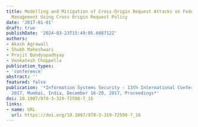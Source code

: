 ```yaml
---
title: Modelling and Mitigation of Cross-Origin Request Attacks on Federated Identity
  Management Using Cross Origin Request Policy
date: '2017-01-01'
draft: true
publishDate: '2024-03-23T15:49:05.608712Z'
authors:
- Akash Agrawall
- Shubh Maheshwari
- Projit Bandyopadhyay
- Venkatesh Choppella
publication_types:
- 'conference'
abstract: ''
featured: false
publication: '*Information Systems Security - 13th International Conference, ICISS
  2017, Mumbai, India, December 16-20, 2017, Proceedings*'
doi: 10.1007/978-3-319-72598-7_16
links:
- name: URL
  url: https://doi.org/10.1007/978-3-319-72598-7_16
---
```


